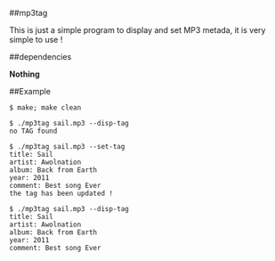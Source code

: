 ##mp3tag

This is just a simple program to display and set MP3 metada, it is very simple to use !

##dependencies

**Nothing**

##Example

```
$ make; make clean

$ ./mp3tag sail.mp3 --disp-tag
no TAG found

$ ./mp3tag sail.mp3 --set-tag
title: Sail
artist: Awolnation
album: Back from Earth 
year: 2011
comment: Best song Ever
the tag has been updated !

$ ./mp3tag sail.mp3 --disp-tag
title: Sail
artist: Awolnation
album: Back from Earth
year: 2011
comment: Best song Ever
```
